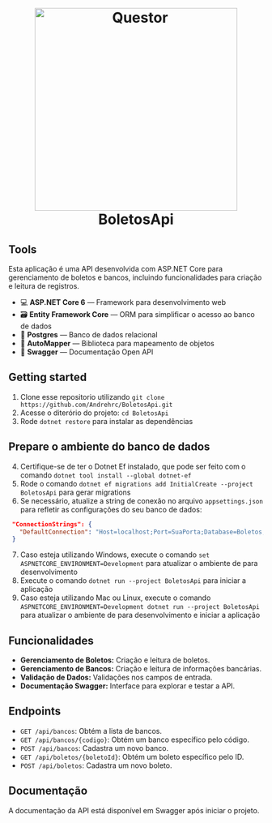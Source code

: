 <h1 align="center">
<br>
  <img src="https://infoviasistemas.com.br/wp-content/uploads/2022/03/4-1-1024x348.png" alt="Questor" width="400">

<br />
BoletosApi
</h1>

## Tools
Esta aplicação é uma API desenvolvida com ASP.NET Core para gerenciamento de boletos e bancos, incluindo funcionalidades para criação e leitura de registros.

- 💻 **ASP.NET Core 6** — Framework para desenvolvimento web
- 🗃️ **Entity Framework Core** — ORM para simplificar o acesso ao banco de dados
- 💾 **Postgres** — Banco de dados relacional
- 🔄 **AutoMapper** — Biblioteca para mapeamento de objetos
- 📝 **Swagger** — Documentação Open API 

## Getting started

1. Clone esse repositorio utilizando `git clone https://github.com/Andrehrc/BoletosApi.git`
2. Acesse o diterório do projeto: `cd BoletosApi`<br />
3. Rode `dotnet restore` para instalar as dependências<br />

## Prepare o ambiente do banco de dados
4. Certifique-se de ter o Dotnet Ef instalado, que pode ser feito com o comando `dotnet tool install --global dotnet-ef` 
5. Rode o comando `dotnet ef migrations add InitialCreate --project BoletosApi` para gerar migrations 
6. Se necessário, atualize a string de conexão no arquivo `appsettings.json` para refletir as configurações do seu banco de dados:
  ```json
   "ConnectionStrings": {
     "DefaultConnection": "Host=localhost;Port=SuaPorta;Database=Boletos;Username=SeuUsuario;Password=SuaSenha"
   }
   ```
7. Caso esteja utilizando Windows, execute o comando `set ASPNETCORE_ENVIRONMENT=Development` para atualizar o ambiente de para desenvolvimento<br />
8. Execute o comando `dotnet run --project BoletosApi` para iniciar a aplicação<br />
9. Caso esteja utilizando Mac ou Linux, execute o comando `ASPNETCORE_ENVIRONMENT=Development dotnet run --project BoletosApi` para atualizar o ambiente de para desenvolvimento e iniciar a aplicação<br />

## Funcionalidades

- **Gerenciamento de Boletos:** Criação e leitura de boletos.
- **Gerenciamento de Bancos:** Criação e leitura de informações bancárias.
- **Validação de Dados:** Validações nos campos de entrada.
- **Documentação Swagger:** Interface para explorar e testar a API.

## Endpoints

- `GET /api/bancos`: Obtém a lista de bancos.
- `GET /api/bancos/{codigo}`: Obtém um banco específico pelo código.
- `POST /api/bancos`: Cadastra um novo banco.
- `GET /api/boletos/{boletoId}`: Obtém um boleto específico pelo ID.
- `POST /api/boletos`: Cadastra um novo boleto.

## Documentação

A documentação da API está disponível em Swagger após iniciar o projeto.

